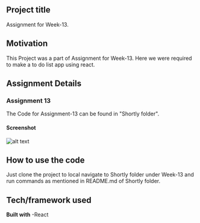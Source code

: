 ## Project title
Assignment for Week-13.

## Motivation
This Project was a part of Assignment for Week-13. Here we were required to make a to do list app using react.

## Assignment Details

### Assignment 13

The Code for Assignment-13 can be found in "Shortly folder".

#### Screenshot
![alt text]()

## How to use the code
Just clone the project to local navigate to Shortly folder under Week-13 and run commands as mentioned in README.md of Shortly folder.


## Tech/framework used

<b>Built with</b>
-React



